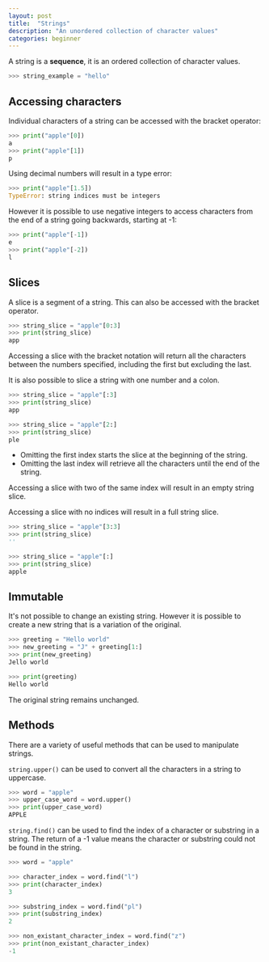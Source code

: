 ```yaml
---
layout: post
title:  "Strings"
description: "An unordered collection of character values"
categories: beginner
---
```


A string is a **sequence**, it is an ordered collection of character values.

```python
>>> string_example = "hello"
```

## Accessing characters

Individual characters of a string can be accessed with the bracket operator:

```python
>>> print("apple"[0])
a
>>> print("apple"[1])
p
```

Using decimal numbers will result in a type error:

```python
>>> print("apple"[1.5])
TypeError: string indices must be integers
```

However it is possible to use negative integers to access characters from the end of a string going backwards, starting at -1:

```python
>>> print("apple"[-1])
e
>>> print("apple"[-2])
l
```

## Slices

A slice is a segment of a string. This can also be accessed with the bracket operator.

```python
>>> string_slice = "apple"[0:3]
>>> print(string_slice)
app
```

Accessing a slice with the bracket notation will return all the characters between the numbers specified, including the first but excluding the last.

It is also possible to slice a string with one number and a colon.

```python
>>> string_slice = "apple"[:3]
>>> print(string_slice)
app

>>> string_slice = "apple"[2:]
>>> print(string_slice)
ple
```

* Omitting the first index starts the slice at the beginning of the string.
* Omitting the last index will retrieve all the characters until the end of the string.

Accessing a slice with two of the same index will result in an empty string slice.

Accessing a slice with no indices will result in a full string slice.

```python
>>> string_slice = "apple"[3:3]
>>> print(string_slice)
''

>>> string_slice = "apple"[:]
>>> print(string_slice)
apple
```

## Immutable

It's not possible to change an existing string. However it is possible to create a new string that is a variation of the original.

```python
>>> greeting = "Hello world"
>>> new_greeting = "J" + greeting[1:]
>>> print(new_greeting)
Jello world

>>> print(greeting)
Hello world
```

The original string remains unchanged.

## Methods

There are a variety of useful methods that can be used to manipulate strings.

`string.upper()` can be used to convert all the characters in a string to uppercase.

```python
>>> word = "apple"
>>> upper_case_word = word.upper()
>>> print(upper_case_word)
APPLE
```

`string.find()` can be used to find the index of a character or substring in a string. The return of a -1 value means the character or substring could not be found in the string.

```python
>>> word = "apple"

>>> character_index = word.find("l")
>>> print(character_index)
3

>>> substring_index = word.find("pl")
>>> print(substring_index)
2

>>> non_existant_character_index = word.find("z")
>>> print(non_existant_character_index)
-1
```

